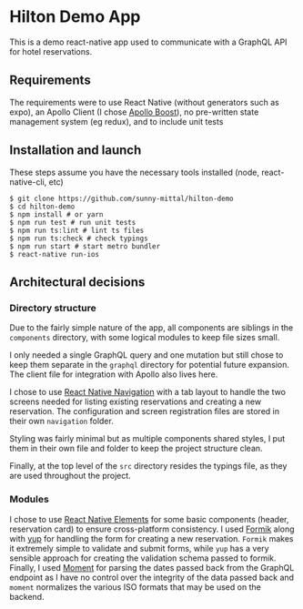 # Hilton Demo App

This is a demo react-native app used to communicate with a GraphQL API for hotel reservations.

## Requirements

The requirements were to use React Native (without generators such as expo), an Apollo Client (I chose [Apollo Boost](https://github.com/apollographql/apollo-client/tree/master/packages/apollo-boost)), no pre-written state management system (eg redux), and to include unit tests

## Installation and launch

These steps assume you have the necessary tools installed (node, react-native-cli, etc)

```
$ git clone https://github.com/sunny-mittal/hilton-demo
$ cd hilton-demo
$ npm install # or yarn
$ npm run test # run unit tests
$ npm run ts:lint # lint ts files
$ npm run ts:check # check typings
$ npm run start # start metro bundler
$ react-native run-ios
```

## Architectural decisions

### Directory structure

Due to the fairly simple nature of the app, all components are siblings in the `components` directory, with some logical modules to keep file sizes small.

I only needed a single GraphQL query and one mutation but still chose to keep them separate in the `graphql` directory for potential future expansion. The client file for integration with Apollo also lives here.

I chose to use [React Native Navigation](https://github.com/wix/react-native-navigation) with a tab layout to handle the two screens needed for listing existing reservations and creating a new reservation. The configuration and screen registration files are stored in their own `navigation` folder.

Styling was fairly minimal but as multiple components shared styles, I put them in their own file and folder to keep the project structure clean.

Finally, at the top level of the `src` directory resides the typings file, as they are used throughout the project.

### Modules

I chose to use [React Native Elements](https://github.com/react-native-training/react-native-elements) for some basic components (header, reservation card) to ensure cross-platform consistency.
I used [Formik](https://github.com/jaredpalmer/formik) along with [yup](https://github.com/jquense/yup) for handling the form for creating a new reservation. `Formik` makes it extremely simple to validate and submit forms, while `yup` has a very sensible approach for creating the validation schema passed to formik.
Finally, I used [Moment](https://github.com/moment/moment) for parsing the dates passed back from the GraphQL endpoint as I have no control over the integrity of the data passed back and `moment` normalizes the various ISO formats that may be used on the backend.
